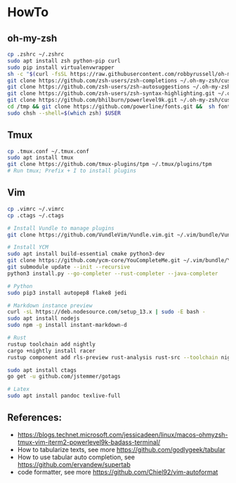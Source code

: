 # HowTo

## oh-my-zsh

```bash
cp .zshrc ~/.zshrc
sudo apt install zsh python-pip curl
sudo pip install virtualenvwrapper
sh -c "$(curl -fsSL https://raw.githubusercontent.com/robbyrussell/oh-my-zsh/master/tools/install.sh)"
git clone https://github.com/zsh-users/zsh-completions ~/.oh-my-zsh/custom/plugins/zsh-completions
git clone https://github.com/zsh-users/zsh-autosuggestions ~/.oh-my-zsh/custom/plugins/zsh-autosuggestions
git clone https://github.com/zsh-users/zsh-syntax-highlighting.git ~/.oh-my-zsh/custom/plugins/zsh-syntax-highlighting
git clone https://github.com/bhilburn/powerlevel9k.git ~/.oh-my-zsh/custom/themes/powerlevel9k
cd /tmp && git clone https://github.com/powerline/fonts.git &&  sh fonts/install.sh && cd -
sudo chsh --shell=$(which zsh) $USER
```

## Tmux

```bash
cp .tmux.conf ~/.tmux.conf
sudo apt install tmux
git clone https://github.com/tmux-plugins/tpm ~/.tmux/plugins/tpm
# Run tmux; Prefix + I to install plugins
```

## Vim

```bash
cp .vimrc ~/.vimrc
cp .ctags ~/.ctags

# Install Vundle to manage plugins
git clone https://github.com/VundleVim/Vundle.vim.git ~/.vim/bundle/Vundle.vim

# Install YCM
sudo apt install build-essential cmake python3-dev
git clone https://github.com/ycm-core/YouCompleteMe.git ~/.vim/bundle/YouCompleteMe
git submodule update --init --recursive
python3 install.py --go-completer --rust-completer --java-completer

# Python
sudo pip3 install autopep8 flake8 jedi

# Markdown instance preview
curl -sL https://deb.nodesource.com/setup_13.x | sudo -E bash -
sudo apt install nodejs
sudo npm -g install instant-markdown-d

# Rust
rustup toolchain add nightly
cargo +nightly install racer
rustup component add rls-preview rust-analysis rust-src --toolchain nightly

sudo apt install ctags
go get -u github.com/jstemmer/gotags

# Latex
sudo apt install pandoc texlive-full
```

## References:
* https://blogs.technet.microsoft.com/jessicadeen/linux/macos-ohmyzsh-tmux-vim-iterm2-powerlevel9k-badass-terminal/
* How to tabularize texts, see more https://github.com/godlygeek/tabular
* How to use tabular auto completion, see https://github.com/ervandew/supertab
* code formatter, see more https://github.com/Chiel92/vim-autoformat
